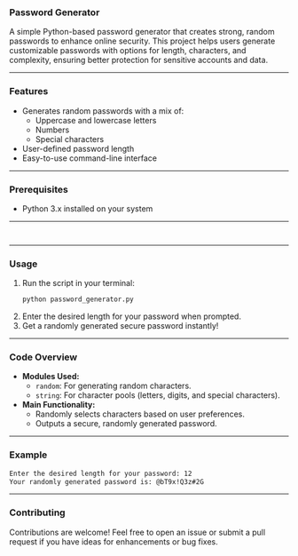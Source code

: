 ### Password Generator  

A simple Python-based password generator that creates strong, random passwords to enhance online security. This project helps users generate customizable passwords with options for length, characters, and complexity, ensuring better protection for sensitive accounts and data.  

---

### Features  
- Generates random passwords with a mix of:  
  - Uppercase and lowercase letters  
  - Numbers  
  - Special characters  
- User-defined password length  
- Easy-to-use command-line interface  

---

### Prerequisites  
- Python 3.x installed on your system  

---

   ```    ```  

---

### Usage  
1. Run the script in your terminal:  
   ```bash
   python password_generator.py
   ```  
2. Enter the desired length for your password when prompted.  
3. Get a randomly generated secure password instantly!  

---

### Code Overview  
- **Modules Used:**  
  - `random`: For generating random characters.  
  - `string`: For character pools (letters, digits, and special characters).  
- **Main Functionality:**  
  - Randomly selects characters based on user preferences.  
  - Outputs a secure, randomly generated password.  

---

### Example  
```bash
Enter the desired length for your password: 12  
Your randomly generated password is: @bT9x!Q3z#2G
```

---

### Contributing  
Contributions are welcome! Feel free to open an issue or submit a pull request if you have ideas for enhancements or bug fixes.
